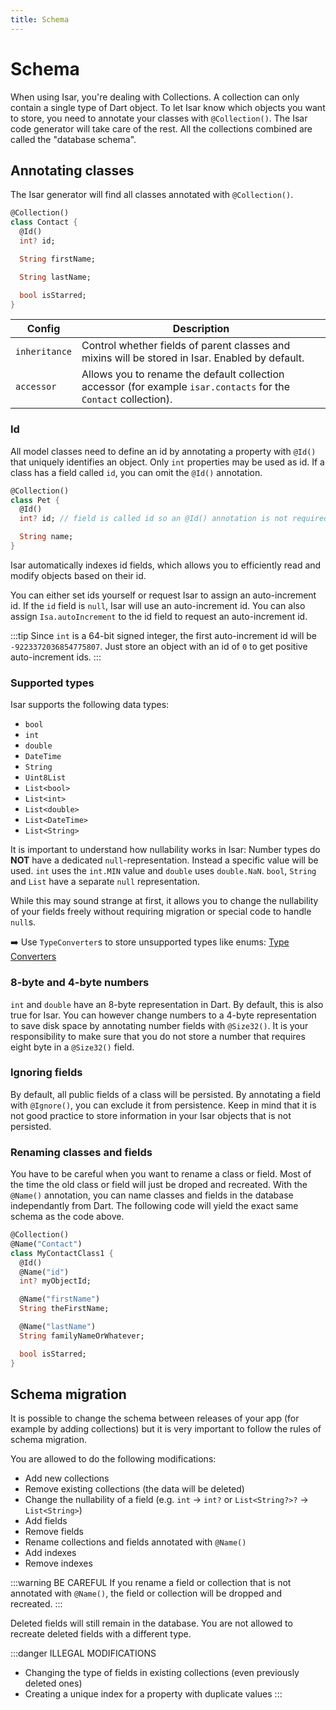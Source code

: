 ```yaml
---
title: Schema
---
```


# Schema

When using Isar, you're dealing with Collections. A collection can only contain a single type of Dart object. To let Isar know which objects you want to store, you need to annotate your classes with `@Collection()`. The Isar code generator will take care of the rest. All the collections combined are called the "database schema".

## Annotating classes

The Isar generator will find all classes annotated with `@Collection()`. 

```dart
@Collection()
class Contact {
  @Id()
  int? id;

  String firstName;

  String lastName;

  bool isStarred;
}
```

| Config |  Description |
| --- | --- |
| `inheritance` | Control whether fields of parent classes and mixins will be stored in Isar. Enabled by default. |
| `accessor` | Allows you to rename the default collection accessor (for example `isar.contacts` for the `Contact` collection). |

### Id

All model classes need to define an id by annotating a property with `@Id()` that uniquely identifies an object. Only `int` properties may be used as id. If a class has a field called `id`, you can omit the `@Id()` annotation.

```dart
@Collection()
class Pet {
  @Id()
  int? id; // field is called id so an @Id() annotation is not required

  String name;
}
```

Isar automatically indexes id fields, which allows you to efficiently read and modify objects based on their id.

You can either set ids yourself or request Isar to assign an auto-increment id. If the `id` field is `null`, Isar will use an auto-increment id. You can also assign `Isa.autoIncrement` to the id field to request an auto-increment id.

:::tip
Since `int` is a 64-bit signed integer, the first auto-increment id will be `-9223372036854775807`. Just store an object with an id of `0` to get positive auto-increment ids.
:::

### Supported types

Isar supports the following data types:
- `bool`
- `int`
- `double`
- `DateTime`
- `String`
- `Uint8List`
- `List<bool>`
- `List<int>`
- `List<double>`
- `List<DateTime>`
- `List<String>`

It is important to understand how nullability works in Isar:
Number types do **NOT** have a dedicated `null`-representation. Instead a specific value will be used. `int` uses the `int.MIN` value and `double` uses `double.NaN`. `bool`, `String` and `List` have a separate `null` representation.

While this may sound strange at first, it allows you to change the nullability of your fields freely without requiring migration or special code to handle `null`s.

➡️ Use `TypeConverter`s to store unsupported types like enums: [Type Converters](type-converters)

### 8-byte and 4-byte numbers

`int` and `double` have an 8-byte representation in Dart. By default, this is also true for Isar. You can however change numbers to a 4-byte representation to save disk space by annotating number fields with `@Size32()`. It is your responsibility to make sure that you do not store a number that requires eight byte in a `@Size32()` field.

### Ignoring fields

By default, all public fields of a class will be persisted. By annotating a field with `@Ignore()`, you can exclude it from persistence. Keep in mind that it is not good practice to store information in your Isar objects that is not persisted.

### Renaming classes and fields

You have to be careful when you want to rename a class or field. Most of the time the old class or field will just be droped and recreated. With the `@Name()` annotation, you can name classes and fields in the database independantly from Dart. The following code will yield the exact same schema as the code above.

```dart
@Collection()
@Name("Contact")
class MyContactClass1 {
  @Id()
  @Name("id")
  int? myObjectId;

  @Name("firstName")
  String theFirstName;

  @Name("lastName")
  String familyNameOrWhatever;

  bool isStarred;
}
```


## Schema migration

It is possible to change the schema between releases of your app (for example by adding collections) but it is very important to follow the rules of schema migration.

You are allowed to do the following modifications:
 - Add new collections
 - Remove existing collections (the data will be deleted)
 - Change the nullability of a field (e.g. `int` -> `int?` or `List<String?>?` -> `List<String>`)
 - Add fields
 - Remove fields
 - Rename collections and fields annotated with `@Name()`
 - Add indexes
 - Remove indexes

:::warning BE CAREFUL
If you rename a field or collection that is not annotated with `@Name()`, the field or collection will be dropped and recreated.
:::

Deleted fields will still remain in the database. You are not allowed to recreate deleted fields with a different type.

:::danger ILLEGAL MODIFICATIONS
- Changing the type of fields in existing collections (even previously deleted ones)
- Creating a unique index for a property with duplicate values
:::
